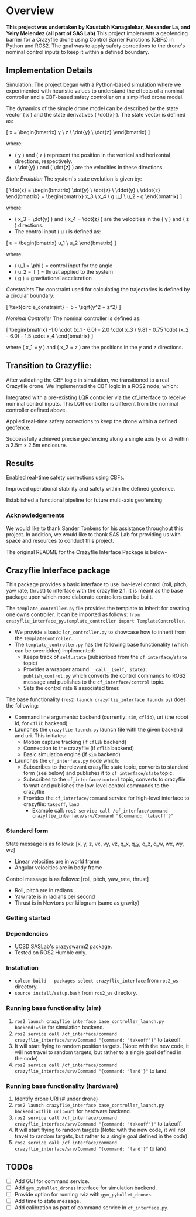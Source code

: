 # Overview
**This project was undertaken by Kaustubh Kanagalekar, Alexander La, and Yeiry Melendez (all part of SAS Lab)**
This project implements a geofencing barrier for a Crazyflie drone using Control Barrier Functions (CBFs) in Python and ROS2. The goal was to apply safety corrections to the drone's nominal control inputs to keep it within a defined boundary.

## Implementation Details
Simulation:
The project began with a Python-based simulation where we experimented with heuristic values to understand the effects of a nominal controller and a CBF-based safety controller on a simplified drone model.

The dynamics of the simple drone model can be described by the state vector \( x \) and the state derivatives \( \dot{x} \). The state vector is defined as:

\[
x = \begin{bmatrix}
    y \\
    z \\
    \dot{y} \\
    \dot{z}
\end{bmatrix}
\]

where:  
- \( y \) and \( z \) represent the position in the vertical and horizontal directions, respectively.  
- \( \dot{y} \) and \( \dot{z} \) are the velocities in these directions.  

*State Evolution*
The system's state evolution is given by:

\[
\dot{x} = \begin{bmatrix}
    \dot{y} \\
    \dot{z} \\
    \ddot{y} \\
    \ddot{z}
\end{bmatrix}
= \begin{bmatrix}
    x_3 \\
    x_4 \\
    g u_1 \\
    u_2 - g
\end{bmatrix}
\]

where:  
- \( x_3 = \dot{y} \) and \( x_4 = \dot{z} \) are the velocities in the \( y \) and \( z \) directions.  
- The control input \( u \) is defined as:

\[
u = \begin{bmatrix}
    u_1 \\
    u_2
\end{bmatrix}
\]

where:  
- \( u_1 = \phi \) = control input for the angle  
- \( u_2 = T \) = thrust applied to the system  
- \( g \) = gravitational acceleration  

*Constraints*
The constraint used for calculating the trajectories is defined by a circular boundary:

\[
\text{circle\_constraint} = 5 - \sqrt{y^2 + z^2}
\]

*Nominal Controller*
The nominal controller is defined as:

\[
\begin{bmatrix}
-1.0 \cdot (x_1 - 6.0) - 2.0 \cdot x_3 \\
9.81 - 0.75 \cdot (x_2 - 6.0) - 1.5 \cdot x_4
\end{bmatrix}
\]

where \( x_1 = y \) and \( x_2 = z \) are the positions in the y and z directions.  



## Transition to Crazyflie:
After validating the CBF logic in simulation, we transitioned to a real Crazyflie drone. We implemented the CBF logic in a ROS2 node, which:

Integrated with a pre-existing LQR controller via the cf_interface to receive nominal control inputs. This LQR controller is different from the nominal controller defined above. 

Applied real-time safety corrections to keep the drone within a defined geofence.

Successfully achieved precise geofencing along a single axis (y or z) within a 2.5m x 2.5m enclosure.

## Results
Enabled real-time safety corrections using CBFs.

Improved operational stability and safety within the defined geofence.

Established a functional pipeline for future multi-axis geofencing


### Acknowledgements 
We would like to thank Sander Tonkens for his assistance throughout this project. In addition, we would like to thank SAS Lab for providing us with space and resources to conduct this project. 

The original README for the Crazyflie Interface Package is below- 
## Crazyflie Interface package
This package provides a basic interface to use low-level control (roll, pitch, yaw rate, thrust) to interface with the crazyflie 2.1.
It is meant as the base package upon which more elaborate controllers can be built.

The `template_controller.py` file provides the template to inherit for creating one owns controller. It can be imported as follows: `from crazyflie_interface_py.template_controller import TemplateController`.
- We provide a basic `lqr_controller.py` to showcase how to inherit from the `TemplateController`.
- The `template_controller.py` has the following base functionality (which can be overridden) implemented:
    - Keeps track of `self.state` (subscribed from the `cf_interface/state` topic)
    - Provides a wrapper around `__call__(self, state)`; `publish_control.py` which converts the control commands to ROS2 message and publishes to the `cf_interface/control` topic.
    - Sets the control rate & associated timer.


The base functionality (`ros2 launch crazyflie_interface launch.py`) does the following:
- Command line arguments: backend (currently: `sim`, `cflib`), uri (the robot id, for `cflib` backend)
- Launches the `crazyflie launch.py` launch file with the given backend and uri. This initiates:
    - Motion capture tracking (if `cflib` backend)
    - Connection to the crazyflie (if `cflib` backend)
    - Basic simulation engine (if `sim` backend)
- Launches the `cf_interface.py` node which:
    - Subscribes to the relevant crazyflie state topic, converts to standard form (see below) and publishes it to `cf_interface/state` topic.
    - Subscribes to the `cf_interface/control` topic, converts to crazyflie format and publishes the low-level control commands to the crazyflie
    - Provides the `cf_interface/command` service for high-level interface to crazyflie: `takeoff`, `land`
        - Example call: `ros2 service call /cf_interface/command crazyflie_interface/srv/Command "{command: 'takeoff'}"`
    

### Standard form
State message is as follows: [x, y, z, vx, vy, vz, q_x, q_y, q_z, q_w, wx, wy, wz]
- Linear velocities are in world frame
- Angular velocities are in body frame

Control message is as follows: [roll, pitch, yaw_rate, thrust]
- Roll, pitch are in radians
- Yaw rate is in radians per second
- Thrust is in Newtons per kilogram (same as gravity)

### Getting started

### Dependencies
- [UCSD SASLab's crazyswarm2 package](https://github.com/UCSD-SASLab/crazyswarm2).
- Tested on ROS2 Humble only.

### Installation
- `colcon build --packages-select crazyflie_interface` from `ros2_ws` directory.
- `source install/setup.bash` from `ros2_ws` directory.

### Running base functionality (sim)
1. `ros2 launch crazyflie_interface base_controller_launch.py backend:=sim` for simulation backend.
2. `ros2 service call /cf_interface/command crazyflie_interface/srv/Command "{command: 'takeoff'}"` to takeoff.
3. It will start flying to random position targets. (Note: with the new code, it will not travel to random targets, but rather to a single goal defined in the code) 
3. `ros2 service call /cf_interface/command crazyflie_interface/srv/Command "{command: 'land'}"` to land.


### Running base functionality (hardware)
1. Identify drone URI (# under drone)
2. `ros2 launch crazyflie_interface base_controller_launch.py backend:=cflib uri:=uri` for hardware backend.
3. `ros2 service call /cf_interface/command crazyflie_interface/srv/Command "{command: 'takeoff'}"` to takeoff.
4. It will start flying to random targets (Note: with the new code, it will not travel to random targets, but rather to a single goal defined in the code)
5. `ros2 service call /cf_interface/command crazyflie_interface/srv/Command "{command: 'land'}"` to land.

## TODOs
- [ ] Add GUI for command service.
- [ ] Add `gym_pybullet_drones` interface for simulation backend.
- [ ] Provide option for running rviz with `gym_pybullet_drones`.
- [ ] Add time to state message.
- [ ] Add calibration as part of command service in `cf_interface.py`.
